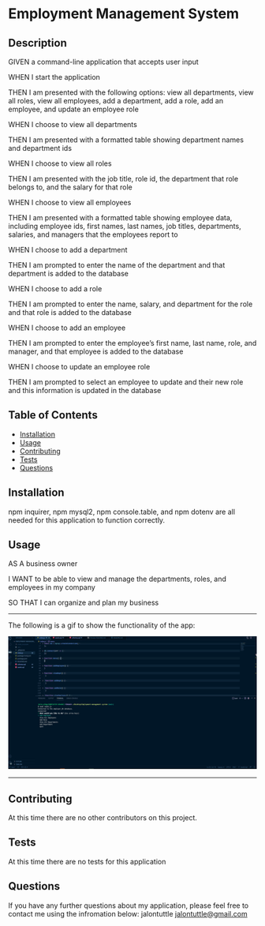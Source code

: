 # Employment Management System
  
  ## Description
  GIVEN a command-line application that accepts user input
  
  WHEN I start the application
  
  THEN I am presented with the following options: view all departments, view all roles, view all employees, add a department, add a role, add an employee, and update an employee role
  
  WHEN I choose to view all departments
  
  THEN I am presented with a formatted table showing department names and department ids
  
  WHEN I choose to view all roles
  
  THEN I am presented with the job title, role id, the department that role belongs to, and the salary for that role
  
  WHEN I choose to view all employees
  
  THEN I am presented with a formatted table showing employee data, including employee ids, first names, last names, job titles, departments, salaries, and managers that the employees report to
  
  WHEN I choose to add a department
  
  THEN I am prompted to enter the name of the department and that department is added to the database
  
  WHEN I choose to add a role
  
  THEN I am prompted to enter the name, salary, and department for the role and that role is added to the database
  
  WHEN I choose to add an employee
  
  THEN I am prompted to enter the employee’s first name, last name, role, and manager, and that employee is added to the database
  
  WHEN I choose to update an employee role
  
  THEN I am prompted to select an employee to update and their new role and this information is updated in the database 
  
  ## Table of Contents
  - [Installation](#installation)
  - [Usage](#usage)
  - [Contributing](#contributing)
  - [Tests](#tests)
  - [Questions](#questions)
  
  ## Installation
  npm inquirer, npm mysql2, npm console.table, and npm dotenv are all needed for this application to function correctly.
 
  ## Usage
  AS A business owner
  
  I WANT to be able to view and manage the departments, roles, and employees in my company
  
  SO THAT I can organize and plan my business

  ---
  
  The following is a gif to show the functionality of the app:

  ![gif](./assets/images/Employer-system-gif.gif)
  
  ---
  ## Contributing 
  At this time there are no other contributors on this project.
  
  ## Tests
  At this time there are no tests for this application
 
  ## Questions
  If you have any further questions about my application, please feel free to contact me using the infromation below:
  jalontuttle
  jalontuttle@gmail.com